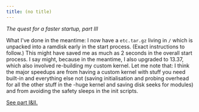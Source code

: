 ```yaml
---
title: (no title)
---
```

<p><em>The quest for a faster startup, part III</em></p>

<p>What I've done in the meantime: I now have a <code>etc.tar.gz</code> living in <code>/</code> which is unpacked into a ramdisk early in the start process. (Exact instructions to follow.)
This might have saved me as much as 2 seconds in the overall start process. I say might, because in the meantime, I also upgraded to 13.37, which also involved re-building my custom kernel. Let me note that: I think the major speedups are from having a custom kernel with stuff you need built-in and everything else not (saving initialisation and probing overhead for all the other stuff in the -huge kernel and saving disk seeks for modules) and from avoiding the safety sleeps in the init scripts.</p>

<p><a href="http://glob.absatzen.de/entries/e20110424-1948.html">See part I&amp;II.</a></p>